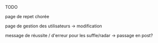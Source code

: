 TODO

page de repet chorée

page de gestion des utilisateurs -> modification

message de réussite / d'erreur pour les suffle/radar -> passage en post?